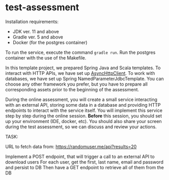 # test-assessment

Installation requirements:

* JDK ver. 11 and above
* Gradle ver. 5 and above
* Docker (for the postgres container)

To run the service, execute the command `gradle run`.
Run the postgres container with the use of the Makefile.

In this template project, we prepared Spring Java and Scala templates.
To interact with HTTP APIs, we have set up [AsyncHttpClient](https://github.com/AsyncHttpClient/async-http-client). 
To work with databases, we have set up Spring NamedParameterJdbcTemplate.
You can choose any other framework you prefer, but you have to prepare all corresponding assets prior to the beginning of the assessment.

During the online assessment, you will create a small service interacting with an external API, storing some data in a database and providing HTTP endpoints to interact with the service itself.
You will implement this service step by step during the online session. 
**Before** this session, you should set up your environment (IDE, docker, etc). You should also share your screen during the test assessment, so we can discuss and review your actions. 


TASK:

URL to fetch data from: https://randomuser.me/api?results=20

Implement a POST endpoint, 
that will trigger a call to an external API to download users 
For each user, get the first, last name, email and password 
and persist to DB
Then have a GET endpoint to retrieve all of them from the DB 
